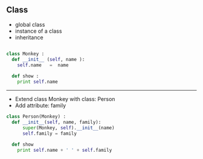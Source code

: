 Class
----
- global class
- instance of a class
- inheritance


```python

class Monkey :
  def __init__ (self, name ):
    self.name   =  name
    
  def show :
    print self.name
``` 

---

-  Extend class Monkey with class: Person 
-  Add attribute: family


```python
class Person(Monkey) : 
  def __init__(self, name, family):
      super(Monkey, self).__init__(name)
      self.family = family 
      
  def show
    print self.name + ' ' + self.family
```
